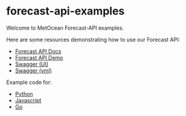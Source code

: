 # forecast-api-examples

Welcome to MetOcean Forecast-API examples.

Here are some resources demonstrating how to use our Forecast API:
* [Forecast API Docs](https://forecast-docs.metoceanapi.com)
* [Forecast API Demo](https://forecast-demo.metoceanapi.com)
* [Swagger (UI)](https://forecast-docs.metoceanapi.com/swagger-ui/)
* [Swagger (yml)](https://forecast-docs.metoceanapi.com/swagger.yml)

Example code for:
* [Python](python/)
* [Javascript](js/)
* [Go](golang/)
